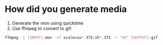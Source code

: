 # How did you generate media
1. Generate the mov using quicktime
2. Use ffmpeg to convert to gif:  
```bash
ffmpeg -i [INPUT].mov -vf scale=iw*.375:ih*.375 -r "15" [OUTPUT].gif
```